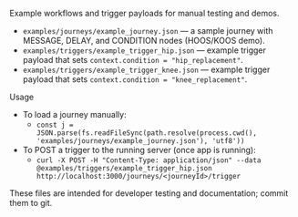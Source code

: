Example workflows and trigger payloads for manual testing and demos.

- `examples/journeys/example_journey.json` — a sample journey with MESSAGE, DELAY, and CONDITION nodes (HOOS/KOOS demo).
- `examples/triggers/example_trigger_hip.json` — example trigger payload that sets `context.condition = "hip_replacement"`.
- `examples/triggers/example_trigger_knee.json` — example trigger payload that sets `context.condition = "knee_replacement"`.

Usage
- To load a journey manually:
  - `const j = JSON.parse(fs.readFileSync(path.resolve(process.cwd(), 'examples/journeys/example_journey.json'), 'utf8'))`
- To POST a trigger to the running server (once app is running):
  - `curl -X POST -H "Content-Type: application/json" --data @examples/triggers/example_trigger_hip.json http://localhost:3000/journeys/<journeyId>/trigger`

These files are intended for developer testing and documentation; commit them to git.
